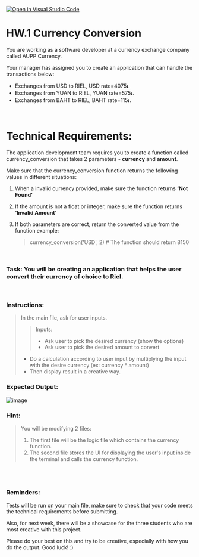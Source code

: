 [![Open in Visual Studio Code](https://classroom.github.com/assets/open-in-vscode-2e0aaae1b6195c2367325f4f02e2d04e9abb55f0b24a779b69b11b9e10269abc.svg)](https://classroom.github.com/online_ide?assignment_repo_id=19683139&assignment_repo_type=AssignmentRepo)
# HW.1 Currency Conversion

You are working as a software developer at a currency exchange company called AUPP Currency.

Your manager has assigned you to create an application that can handle the transactions below:
- Exchanges from USD to RIEL,  USD rate=4075៛.
- Exchanges from YUAN to RIEL, YUAN rate=575៛.
- Exchanges from BAHT to RIEL, BAHT rate=115៛.

<br>

# Technical Requirements:

The application development team requires you to create a function called currency_conversion that takes 2 parameters - **currency** and **amount**.

Make sure that the currency_conversion function returns the following values in different situations:

1. When a invalid currency provided, make sure the function returns **‘Not Found’**

2. If the amount is not a float or integer, make sure the function returns **‘Invalid Amount’**

3. If both parameters are correct, return the converted value from the function example:
   > currency_conversion('USD', 2) # The function should return 8150

<br>

### Task: You will be creating an application that helps the user convert their currency of choice to Riel.

<br>

### Instructions:

> In the main file, ask for user inputs.
>   > Inputs:
>   > - Ask user to pick the desired currency (show the options)
>   > - Ask user to pick the desired amount to convert
> - Do a calculation according to user input by multiplying the input with the desire currency (ex: currency \* amount)
> - Then display result in a creative way.

### Expected Output:

![image](https://github.com/AUPP-CS/homework_1/assets/80062829/3e6e75fe-8513-4b4b-9878-ae153e357952)


### Hint:
> You will be modifying 2 files:
>   1. The first file will be the logic file which contains the currency function.
>   2. The second file stores the UI for displaying the user's input inside the terminal and calls the currency function.

<br><br>

### Reminders:

Tests will be run on your main file, make sure to check that your code meets the technical requirements before submitting.

Also, for next week, there will be a showcase for the three students who are most creative with this project. 

Please do your best on this and try to be creative, especially with how you do the output. Good luck! :)
